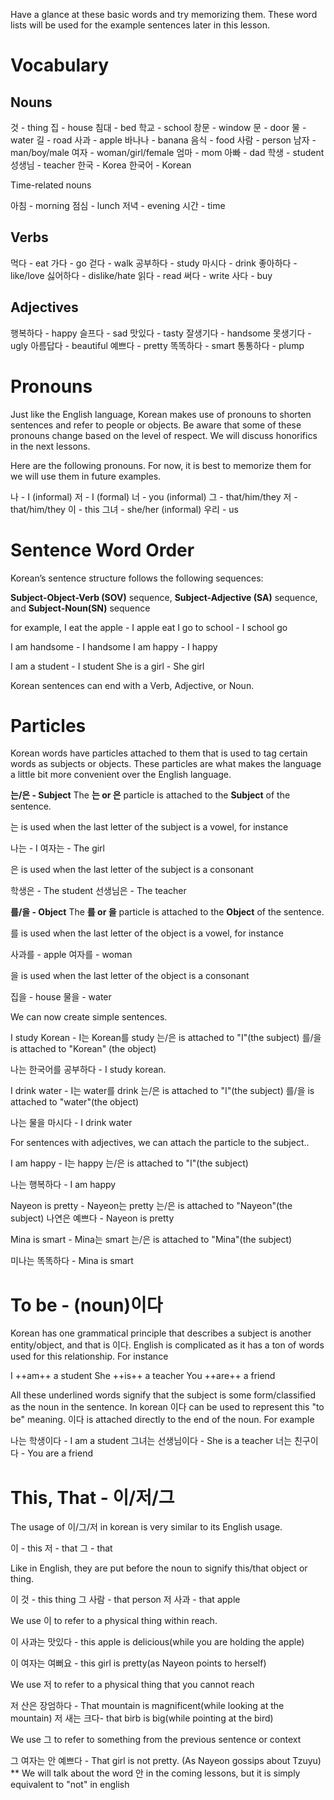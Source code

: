 Have a glance at these basic words and try memorizing them. These word lists will be used for the example sentences later in this lesson.

# Vocabulary

## Nouns
것 - thing
집 - house
침대 - bed
학교 - school
창문 - window
문 - door
물 - water
길 - road
사과 - apple
바나나 - banana
음식 -  food
사람 - person
남자 - man/boy/male
여자 - woman/girl/female
엄마 - mom
아빠 - dad
학생 - student
성생님 - teacher
한국 - Korea
한국어 - Korean

Time-related nouns

아침 - morning
점심 - lunch
저녁 - evening
시간 - time
 
## Verbs
먹다 - eat
가다 - go
걷다 - walk
공부하다 - study
마시다 - drink
좋아하다 - like/love
싫어하다 - dislike/hate
읽다 - read
써다 - write
사다 - buy


## Adjectives
행복하다 - happy
슬프다 - sad
맛있다 - tasty
잘생기다 - handsome
못생기다 - ugly
아름답다 - beautiful
예쁘다 - pretty
똑똑하다 - smart
통통하다 - plump

# Pronouns
Just like the English language, Korean makes use of pronouns to shorten sentences and refer to people or objects. Be aware that some of these pronouns change based on the level of respect. We will discuss honorifics in the next lessons.

Here are the following pronouns. For now, it is best to memorize them for we will use them in future examples.

나 - I (informal)
저 - I (formal)
너 - you (informal)
그 - that/him/they 
저 - that/him/they
이 - this
그녀 - she/her (informal)
우리 - us


# Sentence Word Order
Korean’s sentence structure follows the following sequences:

**Subject-Object-Verb (SOV)** sequence, 
**Subject-Adjective (SA)** sequence, and
**Subject-Noun(SN)** sequence

for example, 
I eat the apple - I apple eat
I go to school - I school go

I am handsome - I handsome
I am happy - I happy

I am a student - I student
She is a girl - She girl

Korean sentences can end with a Verb, Adjective, or Noun.

# Particles
Korean words have particles attached to them that is used to tag certain words as subjects or objects. These particles are what makes the language a little bit more convenient over the English language. 

**는/은 - Subject**
The **는 or 은** particle is attached to the **Subject** of the sentence.

는 is used when the last letter of the subject is a vowel, for instance

나는 - I
여자는 - The girl


은 is used when the last letter of the subject is a consonant

학생은 - The student
선생님은 - The teacher

**를/을 - Object**
The **를 or 을** particle is attached to the **Object** of the sentence.

를 is used when the last letter of the object is a vowel, for instance

사과를 - apple
여자를 - woman


을 is used when the last letter of the object is a consonant

집을 - house
물을 - water

We can now create simple sentences.

I study Korean - I는 Korean를 study
는/은 is attached to "I"(the subject)
를/을 is attached to "Korean" (the object)

나는 한국어를 공부하다 - I study korean.

I drink water - I는 water를 drink
는/은 is attached to "I"(the subject)
를/을 is attached to "water"(the object)

나는 물을 마시다 - I drink water

For sentences with adjectives, we can attach the particle to the subject..

I am happy - I는 happy
는/은 is attached to "I"(the subject)

나는 행복하다 - I am happy

Nayeon is pretty - Nayeon는 pretty
는/은 is attached to "Nayeon"(the subject)
나연은 예쁘다 - Nayeon is pretty

Mina is smart - Mina는 smart
는/은 is attached to "Mina"(the subject)

미나는 똑똑하다 - Mina is smart


# To be - (noun)이다
Korean has one grammatical principle that describes a subject is another entity/object, and that is 이다. English is complicated as it has a ton of words used for this relationship. For instance

I ++am++ a student
She ++is++ a teacher
You ++are++ a friend

All these underlined words signify that the subject is some form/classified as the noun in the sentence.
In korean 이다 can be used to represent this "to be" meaning. 이다 is attached directly to the end of the noun. For example

나는 학생이다 - I am a student
그녀는 선생님이다 - She is a teacher
너는 친구이다 - You are a friend


# This, That - 이/저/그
The usage of 이/그/저 in korean is very similar to its English usage. 

이 - this
저 - that
그 - that

Like in English, they are put before the noun to signify this/that object or thing.

이 것 - this thing
그 사람 - that person
저 사과 - that apple

We use 이 to refer to a physical thing within reach.

이 사과는 맛있다 - this apple is delicious(while you are holding the apple)

이 여자는 여뻐요 - this girl is pretty(as Nayeon points to herself)


We use 저 to refer to a physical thing that you cannot reach

저 산은 장엄하다 - That mountain is magnificent(while looking at the mountain)
저 새는 크다- that birb is big(while pointing at the bird)

We use 그 to refer to something from the previous sentence or context

그 여자는 안 예쁘다 - That girl is not pretty. (As Nayeon gossips about Tzuyu)
** We will talk about the word 안 in the coming lessons, but it is simply equivalent to "not" in english